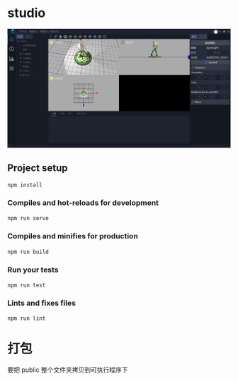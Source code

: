 # studio

![软件截图](./doc/screenshot.png)

## Project setup
```
npm install
```

### Compiles and hot-reloads for development
```
npm run serve
```

### Compiles and minifies for production
```
npm run build
```

### Run your tests
```
npm run test
```

### Lints and fixes files
```
npm run lint
```

# 打包
要把 public 整个文件夹拷贝到可执行程序下
